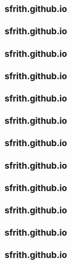 # sfrith.github.io
# sfrith.github.io
# sfrith.github.io
# sfrith.github.io
# sfrith.github.io
# sfrith.github.io
# sfrith.github.io
# sfrith.github.io
# sfrith.github.io
# sfrith.github.io
# sfrith.github.io
# sfrith.github.io
